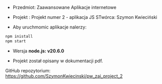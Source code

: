 * Przedmiot: Zaawansowane Aplikacje internetowe

* Projekt : Projekt numer 2 - aplikacja JS
STwórca: Szymon Kwieciński

* Aby uruchmomic aplikacje nalerzy:
```bash
npm inistall
npm start
```

* Wersja __node.js: v20.6.0__

* Projekt został opisany w dokumentacji pdf.

GitHub repozytorium:
https://github.com/SzymonKwiecinski/pw_zai_project_2